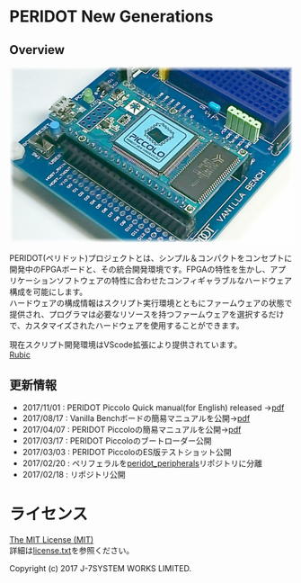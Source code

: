 PERIDOT New Generations
=======================

Overview
--------
![Welcome to PERIDOT](https://raw.githubusercontent.com/osafune/peridot_newgen/master/board/doc/img/piccolo_top.jpg)

PERIDOT(ペリドット)プロジェクトとは、シンプル＆コンパクトをコンセプトに開発中のFPGAボードと、その統合開発環境です。FPGAの特性を生かし、アプリケーションソフトウェアの特性に合わせたコンフィギャラブルなハードウェア構成を可能にします。  
ハードウェアの構成情報はスクリプト実行環境とともにファームウェアの状態で提供され、プログラマは必要なリソースを持つファームウェアを選択するだけで、カスタマイズされたハードウェアを使用することができます。  

現在スクリプト開発環境はVScode拡張により提供されています。  
[Rubic](https://github.com/kimushu/rubic-vscode)  


更新情報
--------
- 2017/11/01 : PERIDOT Piccolo Quick manual(for English) released ->[pdf](https://github.com/osafune/peridot_newgen/blob/master/board/doc/peridot_piccolo_qm_r1_en.pdf)
- 2017/08/17 : Vanilla Benchボードの簡易マニュアルを公開→[pdf](https://github.com/osafune/peridot_newgen/blob/master/board/doc/vanillabench_qm_r1.pdf)
- 2017/04/07 : PERIDOT Piccoloの簡易マニュアルを公開→[pdf](https://github.com/osafune/peridot_newgen/blob/master/board/doc/peridot_piccolo_qm_r1.pdf)
- 2017/03/17 : PERIDOT Piccoloのブートローダー公開
- 2017/03/03 : PERIDOT PiccoloのES版テストショット公開
- 2017/02/20 : ペリフェラルを[peridot_peripherals](https://github.com/osafune/peridot_peripherals)リポジトリに分離
- 2017/02/18 : リポジトリ公開


ライセンス
==========

[The MIT License (MIT)](https://opensource.org/licenses/MIT)  
詳細は[license.txt](https://raw.githubusercontent.com/osafune/peridot_newgen/master/license.txt)を参照ください。  

Copyright (c) 2017 J-7SYSTEM WORKS LIMITED.
